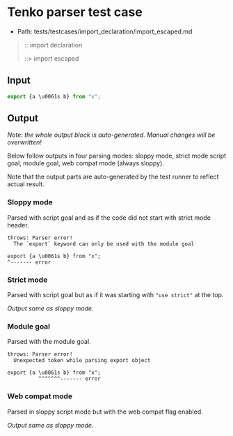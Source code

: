 # Tenko parser test case

- Path: tests/testcases/import_declaration/import_escaped.md

> :: import declaration
>
> ::> import escaped

## Input

`````js
export {a \u0061s b} from "x";
`````

## Output

_Note: the whole output block is auto-generated. Manual changes will be overwritten!_

Below follow outputs in four parsing modes: sloppy mode, strict mode script goal, module goal, web compat mode (always sloppy).

Note that the output parts are auto-generated by the test runner to reflect actual result.

### Sloppy mode

Parsed with script goal and as if the code did not start with strict mode header.

`````
throws: Parser error!
  The `export` keyword can only be used with the module goal

export {a \u0061s b} from "x";
^------- error
`````

### Strict mode

Parsed with script goal but as if it was starting with `"use strict"` at the top.

_Output same as sloppy mode._

### Module goal

Parsed with the module goal.

`````
throws: Parser error!
  Unexpected token while parsing export object

export {a \u0061s b} from "x";
          ^^^^^^^------- error
`````


### Web compat mode

Parsed in sloppy script mode but with the web compat flag enabled.

_Output same as sloppy mode._

